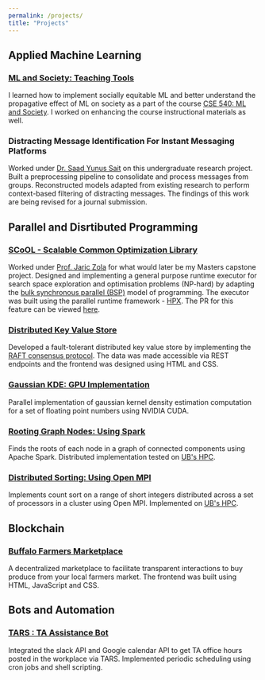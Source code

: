 ```yaml
---
permalink: /projects/
title: "Projects"
---
```

## Applied Machine Learning 

### [ML and Society: Teaching Tools](http://www-student.cse.buffalo.edu/~atri/ml-and-soc/spr22/project/teaching.html)

I learned how to implement socially equitable ML and better understand the propagative effect of ML on society as a part of the course [CSE 540: ML and Society](http://www-student.cse.buffalo.edu/~atri/ml-and-soc/spr22/index.html). I worked on enhancing the course instructional materials as well.

### Distracting Message Identification For Instant Messaging Platforms

Worked under [Dr. Saad Yunus Sait](https://www.srmist.edu.in/department-of-computational-intelligence/faculty/drsaad) on this undergraduate research project. Built a preprocessing pipeline to consolidate and process messages from groups. Reconstructed models adapted from existing research to perform context-based filtering of distracting messages. The findings of this work are being revised for a journal submission.

## Parallel and Disrtibuted Programming

### [SCoOL - Scalable Common Optimization Library <i class="fab fa-fw fa-gitlab" aria-hidden="true "></i>](https://gitlab.com/SCoRe-Group/scool)

Worked under [Prof. Jaric Zola](https://cse.buffalo.edu/~jzola/) for what would later be my Masters capstone project. Designed and implementing a general purpose runtime executor for search space exploration and optimisation  problems (NP-hard) by adapting the [bulk synchronous parallel (BSP)](https://en.wikipedia.org/wiki/Bulk_synchronous_parallel) model of programming. The executor was built using the parallel runtime framework - [HPX](https://github.com/STEllAR-GROUP/hpx). The PR for this feature can be viewed [here](https://gitlab.com/SCoRe-Group/scool/-/merge_requests/22).

### [Distributed Key Value Store <i class="fab fa-fw fa-github" aria-hidden="true"></i>]()

Developed a fault-tolerant distributed key value store by implementing the [RAFT consensus protocol](https://raft.github.io/). The data was made accessible via REST endpoints and the frontend was designed using HTML and CSS. 

### [Gaussian KDE: GPU Implementation <i class="fab fa-fw fa-github" aria-hidden="true"></i>]()

Parallel implementation of gaussian kernel density estimation computation for a set of floating point numbers using NVIDIA CUDA.

### [Rooting Graph Nodes: Using Spark <i class="fab fa-fw fa-github" aria-hidden="true"></i>]()

Finds the roots of each node in a graph of connected components using Apache Spark. Distributed implementation tested on [UB's HPC](https://www.buffalo.edu/ccr/support/research_facilities/ub-hpc.html).

### [Distributed Sorting: Using Open MPI <i class="fab fa-fw fa-github" aria-hidden="true"></i>]()

Implements count sort on a range of short integers distributed across a set of processors in a cluster using Open MPI. Implemented on [UB's HPC](https://www.buffalo.edu/ccr/support/research_facilities/ub-hpc.html).

## Blockchain

### [Buffalo Farmers Marketplace <i class="fab fa-fw fa-github" aria-hidden="true"></i>]()

A  decentralized marketplace to facilitate transparent interactions to buy produce from your local farmers market. The frontend was built using HTML, JavaScript and CSS. 

## Bots and Automation 

### [TARS : TA Assistance Bot <i class="fab fa-fw fa-github" aria-hidden="true"></i>](https://github.com/solarillion/TARS)

Integrated the slack API and Google calendar API to get TA office hours posted in the workplace via TARS. Implemented periodic scheduling using cron jobs and shell scripting.

